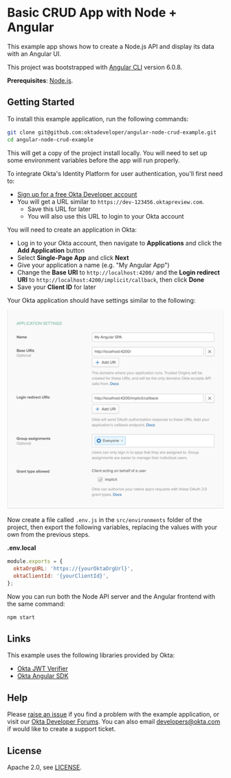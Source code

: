 # Basic CRUD App with Node + Angular

This example app shows how to create a Node.js API and display its data with an Angular UI.

This project was bootstrapped with [Angular CLI](https://github.com/angular/angular-cli) version 6.0.8.

**Prerequisites**: [Node.js](https://nodejs.org/en/).

## Getting Started

To install this example application, run the following commands:

```bash
git clone git@github.com:oktadeveloper/angular-node-crud-example.git
cd angular-node-crud-example
```

This will get a copy of the project install locally. You will need to set up some environment variables before the app will run properly.

To integrate Okta's Identity Platform for user authentication, you'll first need to:

* [Sign up for a free Okta Developer account](https://www.okta.com/developer/signup/)
* You will get a URL similar to `https://dev-123456.oktapreview.com`.
  * Save this URL for later
  * You will also use this URL to login to your Okta account

You will need to create an application in Okta:

* Log in to your Okta account, then navigate to **Applications** and click the **Add Application** button
* Select **Single-Page App** and click **Next**
* Give your application a name (e.g. "My Angular App")
* Change the **Base URI** to `http://localhost:4200/` and the **Login redirect URI** to `http://localhost:4200/implicit/callback`, then click **Done**
* Save your **Client ID** for later

Your Okta application should have settings similar to the following:

![Okta Application Settings](images/okta-app-settings.png)

Now create a file called `.env.js` in the `src/environments` folder of the project, then export the following variables, replacing the values with your own from the previous steps.


**.env.local**
```javascript
module.exports = {
  oktaOrgURL: 'https://{yourOktaOrgUrl}',
  oktaClientId: '{yourClientId}',
};
```

Now you can run both the Node API server and the Angular frontend with the same command:

```bash
npm start
```

## Links

This example uses the following libraries provided by Okta:

* [Okta JWT Verifier](https://github.com/okta/okta-oidc-js/tree/master/packages/jwt-verifier)
* [Okta Angular SDK](https://github.com/okta/okta-oidc-js/tree/master/packages/okta-angular)

## Help

Please [raise an issue](https://github.com/oktadeveloper/angular-node-crud-example/issues) if you find a problem with the example application, or visit our [Okta Developer Forums](https://devforum.okta.com/). You can also email [developers@okta.com](mailto:developers@okta.com) if would like to create a support ticket.

## License

Apache 2.0, see [LICENSE](LICENSE).
